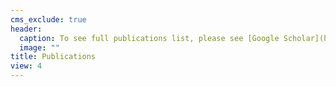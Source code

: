 ```yaml
---
cms_exclude: true
header:
  caption: To see full publications list, please see [Google Scholar](https://scholar.google.com.au/citations?user=c2EEfr4AAAAJ&hl=en)
  image: ""
title: Publications
view: 4
---
```


